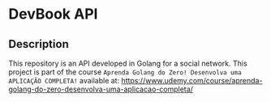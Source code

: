 # DevBook API

## Description

This repository is an API developed in Golang for a social network. This project is part of the course `Aprenda Golang do Zero! Desenvolva uma APLICAÇÃO COMPLETA!` available at: https://www.udemy.com/course/aprenda-golang-do-zero-desenvolva-uma-aplicacao-completa/

